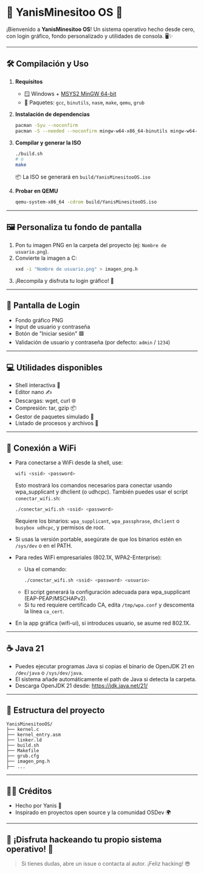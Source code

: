 # 🚀 YanisMinesitoo OS 👾

¡Bienvenido a **YanisMinesitoo OS**! Un sistema operativo hecho desde cero, con login gráfico, fondo personalizado y utilidades de consola. 🖥️✨

---

## 🛠️ Compilación y Uso

1. **Requisitos**
   - 🪟 Windows + [MSYS2 MinGW 64-bit](https://www.msys2.org/)
   - 🧰 Paquetes: `gcc`, `binutils`, `nasm`, `make`, `qemu`, `grub`

2. **Instalación de dependencias**
   ```sh
   pacman -Syu --noconfirm
   pacman -S --needed --noconfirm mingw-w64-x86_64-binutils mingw-w64-x86_64-gcc mingw-w64-x86_64-nasm mingw-w64-x86_64-make mingw-w64-x86_64-qemu mingw-w64-x86_64-grub
   ```

3. **Compilar y generar la ISO**
   ```sh
   ./build.sh
   # o
   make
   ```
   📦 La ISO se generará en `build/YanisMinesitooOS.iso`

4. **Probar en QEMU**
   ```sh
   qemu-system-x86_64 -cdrom build/YanisMinesitooOS.iso
   ```

---

## 🖼️ Personaliza tu fondo de pantalla

1. Pon tu imagen PNG en la carpeta del proyecto (ej: `Nombre de usuario.png`).
2. Convierte la imagen a C:
   ```sh
   xxd -i "Nombre de usuario.png" > imagen_png.h
   ```
3. ¡Recompila y disfruta tu login gráfico! 🎨

---

## 🔑 Pantalla de Login
- Fondo gráfico PNG
- Input de usuario y contraseña
- Botón de "Iniciar sesión" 🟩
- Validación de usuario y contraseña (por defecto: `admin` / `1234`)

---

## 💻 Utilidades disponibles
- Shell interactiva 🐚
- Editor nano ✍️
- Descargas: wget, curl 🌐
- Compresión: tar, gzip 📦
- Gestor de paquetes simulado 🛒
- Listado de procesos y archivos 📄

---

## 📡 Conexión a WiFi

- Para conectarse a WiFi desde la shell, use:

  ```sh
  wifi <ssid> <password>
  ```
  Esto mostrará los comandos necesarios para conectar usando wpa_supplicant y dhclient (o udhcpc). También puedes usar el script `conectar_wifi.sh`:

  ```sh
  ./conectar_wifi.sh <ssid> <password>
  ```
  Requiere los binarios: `wpa_supplicant`, `wpa_passphrase`, `dhclient` o `busybox udhcpc`, y permisos de root.

- Si usas la versión portable, asegúrate de que los binarios estén en `/sys/dev` o en el PATH.

- Para redes WiFi empresariales (802.1X, WPA2-Enterprise):
  - Usa el comando:
    ```sh
    ./conectar_wifi.sh <ssid> <password> <usuario>
    ```
  - El script generará la configuración adecuada para wpa_supplicant (EAP-PEAP/MSCHAPv2).
  - Si tu red requiere certificado CA, edita `/tmp/wpa.conf` y descomenta la línea `ca_cert`.

- En la app gráfica (wifi-ui), si introduces usuario, se asume red 802.1X.

---

## ☕️ Java 21

- Puedes ejecutar programas Java si copias el binario de OpenJDK 21 en `/dev/java` o `/sys/dev/java`.
- El sistema añade automáticamente el path de Java si detecta la carpeta.
- Descarga OpenJDK 21 desde: https://jdk.java.net/21/

---

## 📂 Estructura del proyecto
```
YanisMinesitooOS/
├── kernel.c
├── kernel_entry.asm
├── linker.ld
├── build.sh
├── Makefile
├── grub.cfg
├── imagen_png.h
├── ...
```

---

## 🧑‍💻 Créditos
- Hecho por Yanis 💙
- Inspirado en proyectos open source y la comunidad OSDev 🌍

---

## 🦾 ¡Disfruta hackeando tu propio sistema operativo! 🦾

> Si tienes dudas, abre un issue o contacta al autor. ¡Feliz hacking! 😎
